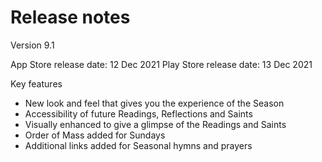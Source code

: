 # Release notes

Version 9.1

App Store release date: 12 Dec 2021
Play Store release date: 13 Dec 2021

Key features

- New look and feel that gives you the experience of the Season
- Accessibility of future Readings, Reflections and Saints
- Visually enhanced to give a glimpse of the Readings and Saints
- Order of Mass added for Sundays
- Additional links added for Seasonal hymns and prayers
